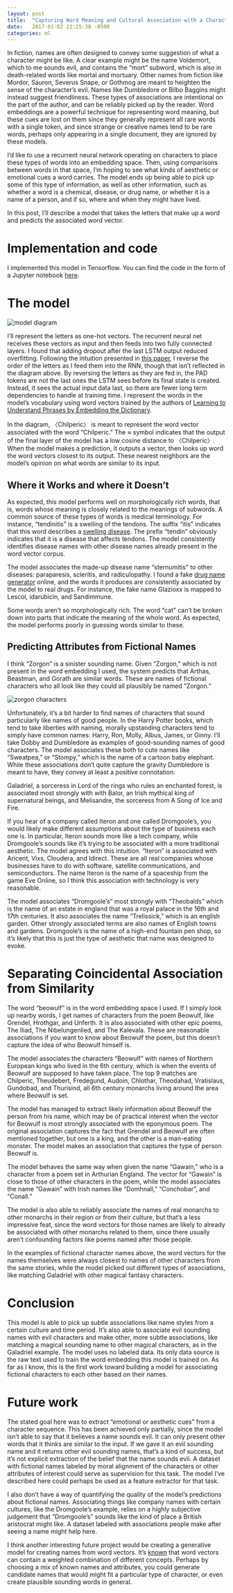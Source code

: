 ```yaml
---
layout: post
title:  "Capturing Word Meaning and Cultural Association with a Character Level Model"
date:   2017-01-02 22:25:30 -0500
categories: ml
---
```



In fiction, names are often designed to convey some suggestion of what a character might be like.  A clear example might be the name Voldemort, which to me sounds evil, and contains the “mort” subword, which is also in death-related words like mortal and mortuary.  Other names from fiction like Mordor, Sauron, Severus Snape, or Gothmog are meant to heighten the sense of the character’s evil.  Names like Dumbledore or Bilbo Baggins might instead suggest friendliness.  These types of associations are intentional on the part of the author, and can be reliably picked up by the reader.  Word embeddings are a powerful technique for representing word meaning, but these cues are lost on them since they generally represent all rare words with a single token, and since strange or creative names tend to be rare words, perhaps only appearing in a single document, they are ignored by these models.

I’d like to use a recurrent neural network operating on characters to place these types of words into an embedding space.  Then, using comparisons between words in that space, I’m hoping to see what kinds of aesthetic or emotional cues a word carries.  The model ends up being able to pick up some of this type of information, as well as other information, such as whether a word is a chemical, disease, or drug name, or whether it is a name of a person, and if so, where and when they might have lived.

In this post, I’ll describe a model that takes the letters that make up a word and predicts the associated word vector.


# Implementation and code

I implemented this model in Tensorflow.  You can find the code in the form of a Jupyter notebook [here](https://github.com/IJDykeman/CharacterMeaningModel).

# The model

![model diagram](/assets/chars-to-vec_figures/chars2vec.svg)

I’ll represent the letters as one-hot vectors.  The recurrent neural net receives these vectors as input and then feeds into two fully connected layers.  I found that adding dropout after the last LSTM output reduced overfitting.  Following the intuition presented in [this paper](https://papers.nips.cc/paper/5346-sequence-to-sequence-learning-with-neural-networks.pdf), I reverse the order of the letters as I feed them into the RNN, though that isn’t reflected in the diagram above.  By reversing the letters as they are fed in, the PAD tokens are not the last ones the LSTM sees before its final state is created.  Instead, it sees the actual input data last, so there are fewer long term dependencies to handle at training time.  I represent the words in the model’s vocabulary using word vectors trained by the authors of [Learning to Understand Phrases by Embedding the Dictionary](https://arxiv.org/pdf/1504.00548v4.pdf).


In the diagram, 〈Chilperic〉 is meant to represent the word vector associated with the word “Chilperic.”  The ≈ symbol indicates that the output of the final layer of the model has a low cosine distance to 〈Chilperic〉.  When the model makes a prediction, it outputs a vector, then looks up word the word vectors closest to its output.  These nearest neighbors are the model’s opinion on what words are similar to its input.


## Where it Works and where it Doesn’t

As expected, this model performs well on morphologically rich words, that is, words whose meaning is closely related to the meanings of subwords.  A common source of these types of words is medical terminology.  For instance, “tendinitis” is a swelling of the tendons.  The suffix “itis” indicates that this word describes a [swelling disease](https://en.wiktionary.org/wiki/-itis#Suffix).  The prefix “tendin” obviously indicates that it is a disease that affects tendons.  The model consistently identifies disease names with other disease names already present in the word vector corpus.  

The model associates the made-up disease name “sternumitis” to other diseases: paraparesis, scleritis, and radiculopathy.  I found a fake [drug name generator](http://www.generatorland.com/glgenerator.aspx?id=55#) online, and the words it produces are consistently associated by the model to real drugs.  For instance, the fake name Glazioxx is mapped to Lescol, idarubicin, and Sandimmune.

Some words aren’t so morphologically rich.  The word “cat” can’t be broken down into parts that indicate the meaning of the whole word.  As expected, the model performs poorly in guessing words similar to these.


## Predicting Attributes from Fictional Names

I think “Zorgon” is a sinister sounding name.  Given “Zorgon,” which is not present in the word embedding I used, the system predicts that Arthas, Beastman, and Gorath are similar words.  These are names of fictional characters who all look like they could all plausibly be named “Zorgon.”

![zorgon characters](/assets/chars-to-vec_figures/zorgon_characters.svg)

Unfortunately, it’s a bit harder to find names of characters that sound particularly like names of good people.  In the Harry Potter books, which tend to take liberties with naming, morally upstanding characters tend to simply have common names: Harry, Ron, Molly, Albus, James, or Ginny.  I’ll take Dobby and Dumbledore as examples of good-sounding names of good characters.  The model associates these both to cute names like “Sweatpea,” or “Stompy,” which is the name of a cartoon baby elephant.  While these associations don’t quite capture the gravity Dumbledore is meant to have, they convey at least a positive connotation.

Galadriel, a sorceress in Lord of the rings who rules an enchanted forest, is associated most strongly with with Balor, an Irish mythical king of supernatural beings, and Melisandre, the sorceress from A Song of Ice and Fire. 


If you hear of a company called Iteron and one called Dromgoole’s, you would likely make different assumptions about the type of business each one is.  In particular, Iteron sounds more like a tech company, while Dromgoole’s sounds like it’s trying to be associated with a more traditional aesthetic.  The model agrees with this intuition.  “Iteron” is associated with Aricent, Vixs, Cloudera, and Idirect.  These are all real companies whose businesses have to do with software, satellite communications, and semiconductors.  The name Iteron is the name of a spaceship from the game Eve Online, so I think this association with technology is very reasonable. 

The model associates “Dromgoole’s” most strongly with “Theobalds” which is the name of an estate in england that was a royal palace in the 16th and 17th centuries.  It also associates the name “Trelissick,” which is an english garden.  Other strongly associated terms are also names of English towns and gardens.  Dromgoole’s is the name of a high-end fountain pen shop, so it’s likely that this is just the type of aesthetic that name was designed to evoke.



# Separating Coincidental Association from Similarity

The word “beowulf” is in the word embedding space I used.  If I simply look up nearby words, I get names of characters from the poem Beowulf, like Grendel, Hrothgar, and Unferth.  It is also associated with other epic poems, The Iliad, The Nibelungenlied, and The Kalevala.  These are reasonable associations if you want to know about Beowulf the poem, but this doesn’t capture the idea of who Beowulf himself is.

The model associates the characters “Beowulf” with names of Northern European kings who lived in the 6th century, which is when the events of Beowulf are supposed to have taken place.  The top 9 matches are Chilperic, Theudebert, Fredegund, Audoin, Chlothar, Theodahad, Vratislaus, Gundobad, and Thurisind, all 6th century monarchs living around the area where Beowulf is set.

The model has managed to extract likely information about Beowulf the person from his name, which may be of practical interest when the vector for Beowulf is most strongly  associated with the eponymous poem.  The original association captures the fact that Grendel and Beowulf are often mentioned together, but one is a king, and the other is a man-eating monster.  The model makes an association that captures the type of person Beowulf is.  

The model behaves the same way when given the name “Gawain,” who is a character from a poem set in Arthurian England.  The vector for “Gawain” is close to those of other characters in the poem, while the model associates the name “Gawain” with Irish names like “Domhnall,” “Conchobar”, and “Conall.”

The model is also able to reliably associate the names of real monarchs to other monarchs in their region or from their culture, but that’s a less impressive feat, since the word vectors for those names are likely to already be associated with other monarchs related to them, since there usually aren’t confounding factors like poems named after those people.

In the examples of fictional character names above, the word vectors for the names themselves were always closest to names of other characters from the same stories, while the model picked out different types of associations, like matching Galadriel with other magical fantasy characters.

# Conclusion

This model is able to pick up subtle associations like name styles from a certain culture and time period.  It’s also able to associate evil sounding names with evil characters and make other, more subtle associations, like matching a magical sounding name to other magical characters, as in the Galadriel example.  The model uses no labeled data.  Its only data source is the raw text used to train the word embedding this model is trained on.  As far as I know, this is the first work toward building a model for associating fictional characters to each other based on their names.  


# Future work


The stated goal here was to extract “emotional or aesthetic cues” from a character sequence.  This has been achieved only partially, since the model isn’t able to say that it believes a name sounds evil.  It can only present other words that it thinks are similar to the input.  If we gave it an evil sounding name and it returns other evil sounding names, that’s a kind of success, but it’s not explicit extraction of the belief that the name sounds evil.  A dataset with fictional names labeled by moral alignment of the characters or other attributes of interest could serve as supervision for this task.  The model I’ve described here could perhaps be used as a feature extractor for that task.

I also don’t have a way of quantifying the quality of the model’s predictions about fictional names.  Associating things like company names with certain cultures, like the Dromgoole’s example, relies on a highly subjective judgement that “Dromgoole’s” sounds like the kind of place a British aristocrat might like.  A dataset labeled with associations people make after seeing a name might help here.


I think another interesting future project would be creating a generative model for creating names from word vectors.  It’s [known](https://arxiv.org/pdf/1601.03764v2.pdf) that word vectors can contain a weighted combination of different concepts.  Perhaps by choosing a mix of known names and attributes, you could generate candidate names that would might fit a particular type of character, or even create plausible sounding words in general.










